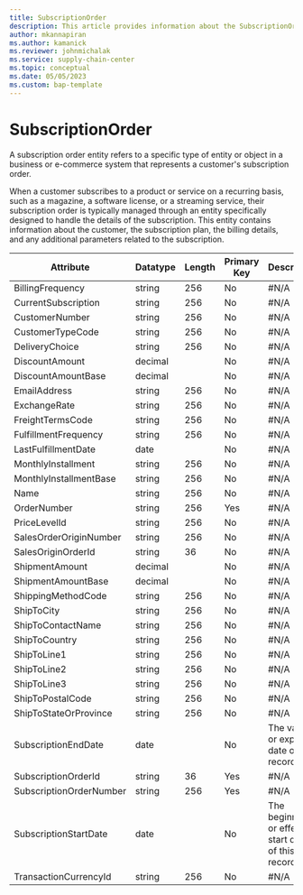 ```yaml
---
title: SubscriptionOrder
description: This article provides information about the SubscriptionOrder entity.
author: mkannapiran
ms.author: kamanick
ms.reviewer: johnmichalak
ms.service: supply-chain-center
ms.topic: conceptual
ms.date: 05/05/2023
ms.custom: bap-template
---
```


# **SubscriptionOrder**

A subscription order entity refers to a specific type of entity or object in a business or e-commerce system that represents a customer's subscription order.

When a customer subscribes to a product or service on a recurring basis, such as a magazine, a software license, or a streaming service, their subscription order is typically managed through an entity specifically designed to handle the details of the subscription. This entity contains information about the customer, the subscription plan, the billing details, and any additional parameters related to the subscription.


|	Attribute	|	Datatype	|	Length	|	Primary Key	|	Description	|
|---------------|--------|------|----------|-----------|
|	BillingFrequency	|	string	|	256	|	No	|	#N/A	|
|	CurrentSubscription	|	string	|	256	|	No	|	#N/A	|
|	CustomerNumber	|	string	|	256	|	No	|	#N/A	|
|	CustomerTypeCode	|	string	|	256	|	No	|	#N/A	|
|	DeliveryChoice	|	string	|	256	|	No	|	#N/A	|
|	DiscountAmount	|	decimal	|		|	No	|	#N/A	|
|	DiscountAmountBase	|	decimal	|		|	No	|	#N/A	|
|	EmailAddress	|	string	|	256	|	No	|	#N/A	|
|	ExchangeRate	|	string	|	256	|	No	|	#N/A	|
|	FreightTermsCode	|	string	|	256	|	No	|	#N/A	|
|	FulfillmentFrequency	|	string	|	256	|	No	|	#N/A	|
|	LastFulfillmentDate	|	date	|		|	No	|	#N/A	|
|	MonthlyInstallment	|	string	|	256	|	No	|	#N/A	|
|	MonthlyInstallmentBase	|	string	|	256	|	No	|	#N/A	|
|	Name	|	string	|	256	|	No	|	#N/A	|
|	OrderNumber	|	string	|	256	|	Yes	|	#N/A	|
|	PriceLevelId	|	string	|	256	|	No	|	#N/A	|
|	SalesOrderOriginNumber	|	string	|	256	|	No	|	#N/A	|
|	SalesOriginOrderId	|	string	|	36	|	No	|	#N/A	|
|	ShipmentAmount	|	decimal	|		|	No	|	#N/A	|
|	ShipmentAmountBase	|	decimal	|		|	No	|	#N/A	|
|	ShippingMethodCode	|	string	|	256	|	No	|	#N/A	|
|	ShipToCity	|	string	|	256	|	No	|	#N/A	|
|	ShipToContactName	|	string	|	256	|	No	|	#N/A	|
|	ShipToCountry	|	string	|	256	|	No	|	#N/A	|
|	ShipToLine1	|	string	|	256	|	No	|	#N/A	|
|	ShipToLine2	|	string	|	256	|	No	|	#N/A	|
|	ShipToLine3	|	string	|	256	|	No	|	#N/A	|
|	ShipToPostalCode	|	string	|	256	|	No	|	#N/A	|
|	ShipToStateOrProvince	|	string	|	256	|	No	|	#N/A	|
|	SubscriptionEndDate	|	date	|		|	No	|	The validity or expirty date of this record	|
|	SubscriptionOrderId	|	string	|	36	|	Yes	|	#N/A	|
|	SubscriptionOrderNumber	|	string	|	256	|	Yes	|	#N/A	|
|	SubscriptionStartDate	|	date	|		|	No	|	The beginning or effective start date of this record	|
|	TransactionCurrencyId	|	string	|	256	|	No	|	#N/A	|
